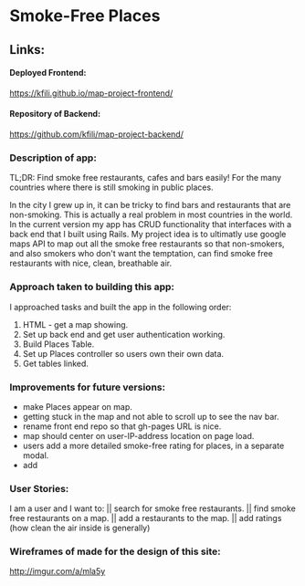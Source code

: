 # Smoke-Free Places

## Links:

#### Deployed Frontend:
https://kfili.github.io/map-project-frontend/

#### Repository of Backend:
https://github.com/kfili/map-project-backend/


### Description of app:
TL;DR: Find smoke free restaurants, cafes and bars easily! For the many countries where there is still smoking in public places.

In the city I grew up in, it can be tricky to find bars and restaurants that are
non-smoking. This is actually a real problem in most countries in the world. In
the current version my app has CRUD functionality that interfaces with a back
end that I built using Rails. My project idea is to ultimatly use google maps
API to map out all the smoke free restaurants so that non-smokers, and also
smokers who don't want the temptation, can find smoke free restaurants with
nice, clean, breathable air.

### Approach taken to building this app:

I approached tasks and built the app in the following order:
1) HTML - get a map showing.
2) Set up back end and get user authentication working.
3) Build Places Table.
4) Set up Places controller so users own their own data.
5) Get tables linked.

### Improvements for future versions:

- make Places appear on map.
- getting stuck in the map and not able to scroll up to see the nav bar.
- rename front end repo so that gh-pages URL is nice.
- map should center on user-IP-address location on page load.
- users add a more detailed smoke-free rating for places, in a separate modal.
- add 

### User Stories:

I am a user and I want to:
||  search for smoke free restaurants.
||  find smoke free restaurants on a map.
||  add a restaurants to the map.
||  add ratings (how clean the air inside is generally)


### Wireframes of made for the design of this site:

http://imgur.com/a/mla5y
